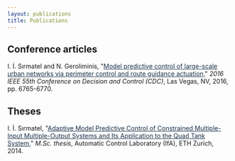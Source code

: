```yaml
---
layout: publications
title: Publications
---
```


## Conference articles

I. İ. Sırmatel and N. Geroliminis, "<a href="http://ieeexplore.ieee.org/abstract/document/7799311/" style="color: #183048" style="text-decoration:underline;">Model predictive control of large-scale urban networks via perimeter control and route guidance actuation,</a>" <i>2016 IEEE 55th Conference on Decision and Control (CDC)</i>, Las Vegas, NV, 2016, pp. 6765-6770.

## Theses

I. İ. Sırmatel, "<a href="http://e-collection.library.ethz.ch/eserv/eth:8831/eth-8831-01.pdf" style="color: #183048">Adaptive Model Predictive Control of Constrained Multiple-Input Multiple-Output Systems and Its Application to the Quad Tank System,</a>" <i>M.Sc. thesis</i>, Automatic Control Laboratory (IfA), ETH Zurich, 2014.
